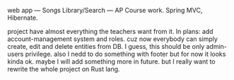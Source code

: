 web app — Songs Library/Search — AP Course work. Spring MVC, Hibernate.

project have almost everything the teachers want from it. In plans: add account-management system and roles. cuz now everybody can simply create, edit and delete entities from DB. I guess, this should be only admin-users privilege. also I nedd to do something with footer but for now it looks kinda ok. maybe I will add something more in future. but I really want to rewrite the whole project on Rust lang.
